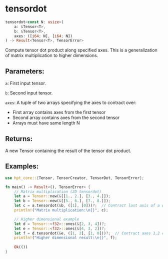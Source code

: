 # tensordot
```rust
tensordot<const N: usize>(
    a: &Tensor<T>,
    b: &Tensor<T>,
    axes: ([i64; N], [i64; N])
) -> Result<Tensor<T>, TensorError>
```
Compute tensor dot product along specified axes. This is a generalization of matrix multiplication to higher dimensions.

## Parameters:
`a`: First input tensor.

`b`: Second input tensor.

`axes`: A tuple of two arrays specifying the axes to contract over:
- First array contains axes from the first tensor
- Second array contains axes from the second tensor
- Arrays must have same length N

## Returns:
A new Tensor containing the result of the tensor dot product.

## Examples:
```rust
use hpt_core::{Tensor, TensorCreator, TensorDot, TensorError};

fn main() -> Result<(), TensorError> {
    // Matrix multiplication (2D tensordot)
    let a = Tensor::new(&[[1., 2.], [3., 4.]]);
    let b = Tensor::new(&[[5., 6.], [7., 8.]]);
    let c = a.tensordot(&b, ([1], [0]))?;  // Contract last axis of a with first axis of b
    println!("Matrix multiplication:\n{}", c);

    // Higher dimensional example
    let d = Tensor::<f32>::ones(&[2, 3, 4])?;
    let e = Tensor::<f32>::ones(&[4, 3, 2])?;
    let f = d.tensordot(&e, ([1, 2], [1, 0]))?;  // Contract axes 1,2 of d with axes 1,0 of e
    println!("Higher dimensional result:\n{}", f);
    
    Ok(())
}
```